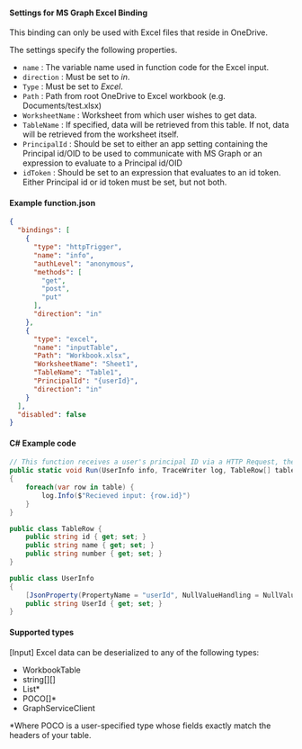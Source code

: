 #### Settings for MS Graph Excel Binding
This binding can only be used with Excel files that reside in OneDrive.

The settings specify the following properties.

- `name` : The variable name used in function code for the Excel input. 
- `direction` : Must be set to *in*. 
- `Type` : Must be set to *Excel*.
- `Path` : Path from root OneDrive to Excel workbook (e.g. Documents/test.xlsx)
- `WorksheetName` : Worksheet from which user wishes to get data.
- `TableName` : If specified, data will be retrieved from this table. If not, data will be retrieved from the worksheet itself. 
- `PrincipalId` : Should be set to either an app setting containing the Principal id/OID to be used to communicate with MS Graph or an expression to evaluate to a Principal id/OID
- `idToken` : Should be set to an expression that evaluates to an id token. Either Principal id or id token must be set, but not both.

#### Example function.json
```json
{
  "bindings": [
    {
      "type": "httpTrigger",
      "name": "info",
      "authLevel": "anonymous",
      "methods": [
        "get",
        "post",
        "put"
      ],
      "direction": "in"
    },
    {
      "type": "excel",
      "name": "inputTable",
      "Path": "Workbook.xlsx",
      "WorksheetName": "Sheet1",
      "TableName": "Table1",
      "PrincipalId": "{userId}",
      "direction": "in"
    }
  ],
  "disabled": false
}
```
#### C# Example code
```csharp
// This function receives a user's principal ID via a HTTP Request, then reads their Excel table and prints it out
public static void Run(UserInfo info, TraceWriter log, TableRow[] table)
{
	foreach(var row in table) {
		log.Info($"Recieved input: {row.id}")
	}
}

public class TableRow {
	public string id { get; set; }
	public string name { get; set; }
	public string number { get; set; }
}

public class UserInfo
{     
    [JsonProperty(PropertyName = "userId", NullValueHandling = NullValueHandling.Ignore)]
    public string UserId { get; set; }
}
```
#### Supported types

[Input] Excel data can be deserialized to any of the following types:

* WorkbookTable
* string[][]
* List<POCO>*
* POCO[]*
* GraphServiceClient

*Where POCO is a user-specified type whose fields exactly match the headers of your table. 